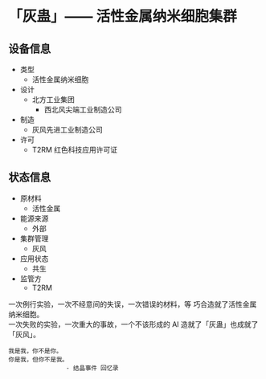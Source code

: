 # 「灰蛊」—— 活性金属纳米细胞集群

## 设备信息

- 类型
  - 活性金属纳米细胞
- 设计
  - 北方工业集团
    - 西北风尖端工业制造公司
- 制造
  - 灰风先进工业制造公司
- 许可
  - T2RM 红色科技应用许可证

## 状态信息

- 原材料
  - 活性金属
- 能源来源
  - 外部
- 集群管理
  - 灰风
- 应用状态
  - 共生
- 监管方
  - T2RM

一次例行实验，一次不经意间的失误，一次错误的材料，等 巧合造就了活性金属纳米细胞。  
一次失败的实验，一次重大的事故，一个不该形成的 AI 造就了「灰蛊」也成就了「灰风」。

```text
我是我，你不是你。
你是我，但你不是我。
                - 结晶事件 回忆录
```
